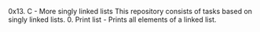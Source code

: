 0x13. C - More singly linked lists
This repository consists of tasks based on singly linked lists. 
	0. Print list - Prints all elements of a linked list. 

